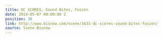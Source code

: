 ```yaml
---
title: DC SCORES, Sound Bites, Fusion
date: 2014-05-07 00:00:00 Z
position: 30
link: http://www.bisnow.com/scene/1631-dc-scores-sound-bites-fusion/
source: Scene Bisnow
---
```


